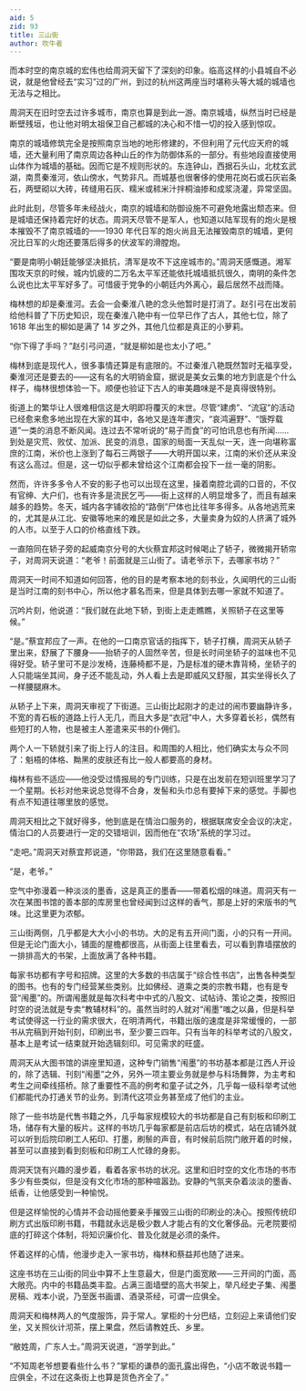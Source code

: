 ```yaml
---
aid: 5
zid: 93
title: 三山街
author: 吹牛者
---
```


而本时空的南京城的宏伟也给周洞天留下了深刻的印象。临高这样的小县城自不必说，就是他曾经去“实习”过的广州，到过的杭州这两座当时堪称头等大城的城墙也无法与之相比。

周洞天在旧时空去过许多城市，南京也算是到此一游。南京城墙，纵然当时已经是断壁残垣，也让他对明太祖保卫自己都城的决心和不惜一切的投入感到惊叹。

南京的城墙修筑完全是按照南京当地的地形修建的，不但利用了元代应天府的城墙，还大量利用了南京周边各种山丘的作为防御体系的一部分。有些地段直接使用山体作为城墙的基础。因而它是不规则形状的。东连钟山，西据石头山，北枕玄武湖，南贯秦淮河，依山傍水，气势非凡。而城基也很奢侈的使用花岗石或石灰岩条石，两壁砌以大砖，砖缝用石灰、糯米或秫米汁拌桐油掺和成浆浇灌，异常坚固。

此时此刻，尽管多年未经战火，南京的城墙和防御设施不可避免地露出颓态来。但是城墙还保持着完好的状态。周洞天尽管不是军人，也知道以陆军现有的炮火是根本摧毁不了南京城墙的——1930 年代日军的炮火尚且无法摧毁南京的城墙，更何况比日军的火炮还要落后得多的伏波军的滑膛炮。

“要是南明小朝廷能够坚决抵抗，清军是攻不下这座城市的。”周洞天感慨道。湘军围攻天京的时候，城内饥疲的二万名太平军还能依托城墙抵抗很久，南明的条件怎么说也比太平军好多了。可惜疲于党争的小朝廷内外离心，最后居然不战而降。

梅林想的却是秦淮河。去会一会秦淮八艳的念头他暂时是打消了。赵引弓在出发前给他科普了下历史知识，现在秦淮八艳中有一位早已作了古人，其他七位，除了 1618 年出生的柳如是满了 14 岁之外，其他几位都是真正的小萝莉。

“你下得了手吗？”赵引弓问道，“就是柳如是也太小了吧。”

梅林到底是现代人，很多事情还算是有底限的。不过秦淮八艳既然暂时无福享受，秦淮河还是要去的——这有名的大明销金窟，据说是美女云集的地方到底是个什么样子，梅林很想体验一下。顺便也验证下古人的审美趣味是不是真得很特别。

街道上的繁华让人很难相信这是大明即将覆灭的末世。尽管“建虏”、“流寇”的活动已经愈来愈多地出现在大家的耳中，各地又是连年遭灾，“哀鸿遍野”、“饿殍载道”一类的消息不断风闻。连过去不常听说的“易子而食”的可怕讯息也有所闻……到处是灾荒、败仗、加派、民变的消息，国家的局面一天乱似一天，连一向堪称富庶的江南，米价也上涨到了每石三两银子——大明开国以来，江南的米价还从来没有这么高过。但是，这一切似乎都未曾给这个江南都会投下一丝一毫的阴影。

然而，许许多多令人不安的影子也可以出现在这里，操着南腔北调的口音的，不仅有官绅、大户们，也有许多是流民乞丐——街上这样的人明显增多了，而且有越来越多的趋势。冬天，城内各字铺收拾的“路倒”尸体也比往年多得多。从各地逃荒来的，尤其是从江北、安徽等地来的难民是如此之多，大量卖身为奴的人挤满了城外的人市。以至于人口的价格直线下跌。

一直陪同在轿子旁的起威南京分号的大伙蔡宜邦这时候喝止了轿子，微微揭开轿帘子，对周洞天说道：“老爷！前面就是三山街了。请老爷示下，去哪家书坊？”

周洞天一时间不知道如何回答，他的目的是考察本地的刻书业，久闻明代的三山街是当时江南的刻书中心，所以他才慕名而来，但是具体到去哪一家就不知道了。

沉吟片刻，他说道：“我们就在此地下轿，到街上走走瞧瞧，关照轿子在这里等候。”

“是。”蔡宜邦应了一声。在他的一口南京官话的指挥下，轿子打横，周洞天从轿子里出来，舒展了下腰身——抬轿子的人固然辛苦，但是长时间坐轿子的滋味也不见得好受。轿子里可不是沙发椅，连藤椅都不是，乃是标准的硬木靠背椅，坐轿子的人只能端坐其间，身子还不能乱动，外人看上去是即威风又舒服，其实坐得长久了一样腰腿麻木。

从轿子上下来，周洞天审视了下街道。三山街比起刚才的走过的闹市要幽静许多，不宽的青石板的道路上行人无几，而且大多是“衣冠”中人，大多穿着长衫，偶然有些短打的人物，也是被主人差遣来买书的仆佣们。

两个人一下轿就引来了街上行人的注目。和周围的人相比，他们确实太与众不同了：魁梧的体格、黝黑的皮肤还有比一般人都要高的身材。

梅林有些不适应——他没受过情报局的专门训练，只是在出发前在短训班里学习了一个星期。长衫对他来说总觉得不合身，发髻和头巾总有要掉下来的感觉。手脚也有点不知道往哪里放的感觉。

周洞天相比之下就好得多，他到底是在情治口服务的，根据联席安全会议的决定，情治口的人员要进行一定的交错培训，因而他在“农场”系统的学习过。

“走吧。”周洞天对蔡宜邦说道，“你带路，我们在这里随意看看。”

“是，老爷。”

空气中弥漫着一种淡淡的墨香，这是真正的墨香——带着松烟的味道。周洞天有一次在某图书馆的善本部的库房里也曾经闻到过这样的香气，那是上好的宋版书的气味。比这里更为浓郁。

三山街两侧，几乎都是大大小小的书坊。大的足有五开间门面，小的只有一开间。但是无论门面大小，铺面的屋檐都很高，从街面上往里看去，可以看到靠墙摆放的一排排高大的书架，上面放满了各种书籍。

每家书坊都有字号和招牌。这里的大多数的书店属于“综合性书店”，出售各种类型的图书。也有的专门经营某些类别。比如佛经、道乘之类的宗教书籍，也有是专营“闱墨”的。所谓闱墨就是每次科考中中式的八股文、试帖诗、策论之类，按照旧时空的说法就是专卖“教辅材料”的。虽然当时的人就对“闱墨”嗤之以鼻，但是科举考试使得这一行业的需求很大，在明清两代，书籍出版的速度是非常缓慢的，一部书从完稿到开始刊刻，印刷出书，至少要三四年。只有当年的科举考试的八股文，基本上是考试一结束就开始选辑刻印。可见需求的旺盛。

周洞天从大图书馆的讲座里知道，这种专门销售“闱墨”的书坊基本都是江西人开设的，除了选辑、刊刻“闱墨”之外，另外一项主要业务就是参与科场舞弊，为主考和考生之间牵线搭桥。除了重要性不高的例考和童子试之外，几乎每一级科举考试他们都能代办打通关节的业务。到清代这项业务甚至成了他们的主业。

除了一些书坊是代售书籍之外，几乎每家规模较大的书坊都是自己有刻板和印刷工场，储存有大量的板片。这样的书坊几乎每家都是前店后坊的模式，站在店铺外就可以听到后院印刷工人拓印、打墨，刷鬃的声音，有时候前后院门敞开着的时候，甚至可以直接到看到刻板和印刷工人忙碌的身影。

周洞天饶有兴趣的漫步着，看着各家书坊的状况。这里和旧时空的文化市场的书市多少有些类似，但是没有文化市场的那种喧嚣劲。安静的气氛夹杂着淡淡的墨香、纸香，让他感受到一种愉悦。

但是这样愉悦的心情并不会动摇他要亲手摧毁三山街的印刷业的决心。按照传统印刷方式出版印刷书籍，书籍就永远是极少数人才能占有的文化奢侈品。元老院要彻底的打碎这个体制，将知识廉价化、普及化就是必须的条件。

怀着这样的心情，他漫步走入一家书坊，梅林和蔡益邦也随了进来。

这座书坊在三山街的同业中算不上生意最大，但是门面宽敞——三开间的门面，高大敞亮。内中的书籍品类丰盈。占满三面墙壁的高大书架上，举凡经史子集、闱墨房稿、戏本小说，乃至医书画谱、酒录茶经，可谓一应俱全。

周洞天和梅林两人的气度服饰，异于常人。掌柜的十分巴结，立刻迎上来请他们安坐，又关照伙计沏茶，摆上果盘，然后请教姓氏、乡里。

“敝姓周，广东人士。”周洞天说道，“游学到此。”

“不知周老爷想要看些什么书？”掌柜的谦恭的面孔露出得色，“小店不敢说书籍一应俱全，不过在这条街上也算是货色齐全了。”
